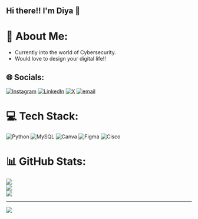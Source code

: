 ## Hi there!! I'm Diya 👋

# 💫 About Me:
- Currently into the world of Cybersecurity.<br>
- Would love to design your digital life!!


## 🌐 Socials:
[![Instagram](https://img.shields.io/badge/Instagram-%23E4405F.svg?logo=Instagram&logoColor=white)](https://instagram.com/https://www.instagram.com/dia_shakya/) [![LinkedIn](https://img.shields.io/badge/LinkedIn-%230077B5.svg?logo=linkedin&logoColor=white)](https://linkedin.com/in/https://www.linkedin.com/in/diya-shakya-3178672b0/) [![X](https://img.shields.io/badge/X-black.svg?logo=X&logoColor=white)](https://x.com/https://x.com/diyashakya01) [![email](https://img.shields.io/badge/Email-D14836?logo=gmail&logoColor=white)](mailto:diyashakya01@gmail.com) 

# 💻 Tech Stack:
![Python](https://img.shields.io/badge/python-3670A0?style=for-the-badge&logo=python&logoColor=ffdd54) ![MySQL](https://img.shields.io/badge/mysql-4479A1.svg?style=for-the-badge&logo=mysql&logoColor=white) ![Canva](https://img.shields.io/badge/Canva-%2300C4CC.svg?style=for-the-badge&logo=Canva&logoColor=white) ![Figma](https://img.shields.io/badge/figma-%23F24E1E.svg?style=for-the-badge&logo=figma&logoColor=white) ![Cisco](https://img.shields.io/badge/cisco-%23049fd9.svg?style=for-the-badge&logo=cisco&logoColor=black)
# 📊 GitHub Stats:
![](https://github-readme-stats.vercel.app/api?username=diashakya&theme=vue-dark&hide_border=false&include_all_commits=false&count_private=false)<br/>
![](https://nirzak-streak-stats.vercel.app/?user=diashakya&theme=vue-dark&hide_border=false)<br/>
![](https://github-readme-stats.vercel.app/api/top-langs/?username=diashakya&theme=vue-dark&hide_border=false&include_all_commits=false&count_private=false&layout=compact)

---
[![](https://visitcount.itsvg.in/api?id=diashakya&icon=0&color=0)](https://visitcount.itsvg.in)

<!-- Proudly created with GPRM ( https://gprm.itsvg.in ) -->


